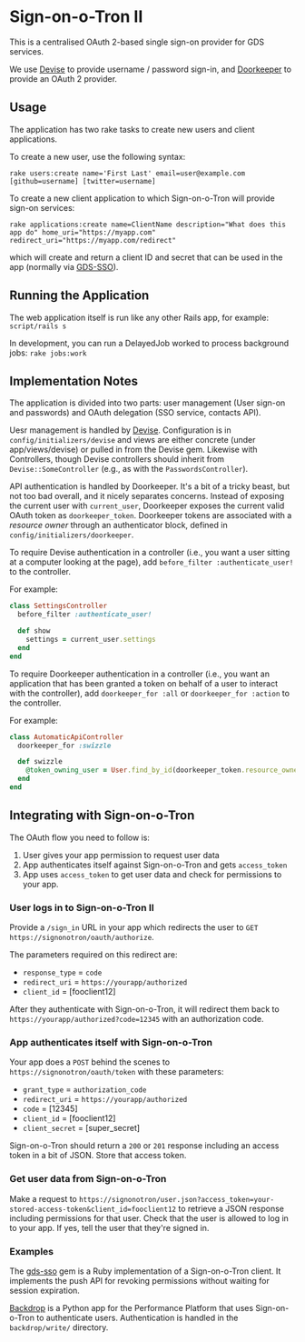 # Sign-on-o-Tron II

This is a centralised OAuth 2-based single sign-on provider for GDS services.

We use [Devise](https://github.com/plataformatec/devise) to provide username / password sign-in, and [Doorkeeper](https://github.com/applicake/doorkeeper/) to provide an OAuth 2 provider.


## Usage

The application has two rake tasks to create new users and client applications.

To create a new user, use the following syntax:

`rake users:create name='First Last' email=user@example.com [github=username] [twitter=username]`

To create a new client application to which Sign-on-o-Tron will provide sign-on services:

`rake applications:create name=ClientName description="What does this app do" home_uri="https://myapp.com" redirect_uri="https://myapp.com/redirect"`

which will create and return a client ID and secret that can be used in the app (normally via [GDS-SSO](http://github.com/alphagov/gds-sso)).


## Running the Application

The web application itself is run like any other Rails app, for example:
`script/rails s`

In development, you can run a DelayedJob worked to process background jobs:
`rake jobs:work`


## Implementation Notes

The application is divided into two parts: user management (User sign-on and passwords) and OAuth delegation (SSO service, contacts API).

Uesr management is handled by [Devise](https://github.com/plataformatec/devise). Configuration is in `config/initializers/devise` and views are either concrete (under app/views/devise) or pulled in from the Devise gem. Likewise with Controllers, though Devise controllers should inherit from `Devise::SomeController` (e.g., as with the `PasswordsController`).

API authentication is handled by Doorkeeper. It's a bit of a tricky beast, but not too bad overall, and it nicely separates concerns. Instead of exposing the current user with `current_user`, Doorkeeper exposes the current valid OAuth token as `doorkeeper_token`. Doorkeeper tokens are associated with a *resource owner* through an authenticator block, defined in `config/initializers/doorkeeper`.

To require Devise authentication in a controller (i.e., you want a user sitting at a computer looking at the page), add `before_filter :authenticate_user!` to the controller.

For example:

```ruby
class SettingsController
  before_filter :authenticate_user!

  def show
    settings = current_user.settings
  end
end
```

To require Doorkeeper authentication in a controller (i.e., you want an application that has been granted a token on behalf of a user to interact with the controller), add `doorkeeper_for :all` or `doorkeeper_for :action` to the controller.

For example:

```ruby
class AutomaticApiController
  doorkeeper_for :swizzle

  def swizzle
    @token_owning_user = User.find_by_id(doorkeeper_token.resource_owner_id)
  end
end
```

## Integrating with Sign-on-o-Tron

The OAuth flow you need to follow is:

1. User gives your app permission to request user data
2. App authenticates itself against Sign-on-o-Tron and gets `access_token`
3. App uses `access_token` to get user data and check for permissions to your app.

### User logs in to Sign-on-o-Tron II

Provide a `/sign_in` URL in your app which redirects the user to
`GET https://signonotron/oauth/authorize`.

The parameters required on this redirect are:

* `response_type` = `code`
* `redirect_uri` = `https://yourapp/authorized`
* `client_id` = [fooclient12]

After they authenticate with Sign-on-o-Tron, it will redirect them back
to `https://yourapp/authorized?code=12345` with an authorization
code.

### App authenticates itself with Sign-on-o-Tron

Your app does a `POST` behind the scenes to `https://signonotron/oauth/token`
with these parameters:

* `grant_type` = `authorization_code`
* `redirect_uri` = `https://yourapp/authorized`
* `code` = [12345]
* `client_id` = [fooclient12]
* `client_secret` = [super_secret]

Sign-on-o-Tron should return a `200` or `201` response including an access token
in a bit of JSON. Store that access token.

### Get user data from Sign-on-o-Tron

Make a request to `https://signonotron/user.json?access_token=your-stored-access-token&client_id=fooclient12`
to retrieve a JSON response including permissions for that user.
Check that the user is allowed to log in to your app. If yes, tell the user
that they're signed in.

### Examples

The [gds-sso](https://github.com/alphagov/gds-sso) gem is a Ruby
implementation of a Sign-on-o-Tron client. It implements the push API for
revoking permissions without waiting for session expiration.

[Backdrop](https://github.com/alphagov/backdrop) is a Python app for the
Performance Platform that uses Sign-on-o-Tron to authenticate users.
Authentication is handled in the `backdrop/write/` directory.
